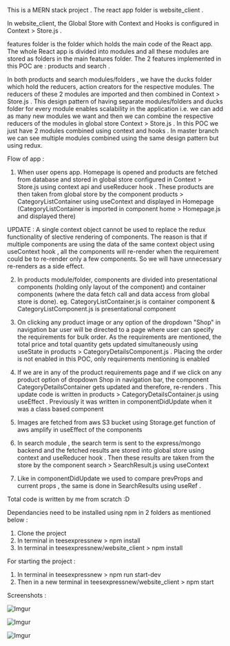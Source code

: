 This is a MERN stack project . The react app folder is website_client .

In website_client, the Global Store with Context and Hooks is configured in Context > Store.js .

features folder is the folder which holds the main code of the React app. The whole React app is divided into modules and all these modules are stored as folders in the main features folder. The 2 features implemented in this POC are : products and search .

In both products and search modules/folders , we have the ducks folder which hold the reducers, action creators for the respective modules. The reducers of these 2 modules are imported and then combined in Context > Store.js . This design pattern of having separate modules/folders and ducks folder for every module enables scalability in the application i.e. we can add as many new modules we want and then we can combine the respective reducers of the modules in global store Context > Store.js . In this POC we just have 2 modules combined using context and hooks . In master branch we can see multiple modules combined using the same design pattern but using redux.

Flow of app :

1. When user opens app. Homepage is opened and products are fetched from database and stored in global store configured in Context > Store.js using context api and useReducer hook . These products are then taken from global store by the component products > CategoryListContainer using useContext and displayed in Homepage (CategoryListContainer is imported in component home > Homepage.js and displayed there)

UPDATE : A single context object cannot be used to replace the redux functionality of slective rendering of components. The reason is that if multiple components are using the data of the same context object using useContext hook , all the components will re-render when the requirement could be to re-render only a few components. So we will have unnecessary re-renders as a side effect.

2. In products module/folder, components are divided into presentational components (holding only layout of the component) and container components (where the data fetch call and data access from global store is done). eg. CategoryListContainer.js is container component & CategoryListComponent.js is presentational component

3. On clicking any product image or any option of the dropdown "Shop" in navigation bar user will be directed to a page where user can specify the requirements for bulk order. As the requirements are mentioned, the total price and total quantity gets updated simultaneously using useState in products > CategoryDetailsComponent.js . Placing the order is not enabled in this POC, only requirements mentioning is enabled

4. If we are in any of the product requirements page and if we click on any product option of dropdown Shop in navigation bar, the component CategoryDetailsContainer gets updated and therefore, re-renders . This update code is written in products > CategoryDetailsContainer.js using useEffect . Previously it was written in componentDidUpdate when it was a class based component

5. Images are fetched from aws S3 bucket using Storage.get function of aws amplify in useEffect of the components

6. In search module , the search term is sent to the express/mongo backend and the fetched results are stored into global store using context and useReducer hook . Then these results are taken from the store by the component search > SearchResult.js using useContext

7. Like in componentDidUpdate we used to compare prevProps and current props , the same is done in SearchResults using useRef .

Total code is written by me from scratch :D

Dependancies need to be installed using npm in 2 folders as mentioned below :

1. Clone the project
2. In terminal in teesexpressnew > npm install
3. In terminal in teesexpressnew/website_client > npm install

For starting the project :

1. In terminal in teesexpressnew > npm run start-dev
2. Then in a new terminal in teesexpressnew/website_client > npm start

Screenshots :

![Imgur](https://i.imgur.com/M0tjky6.png)

![Imgur](https://i.imgur.com/PwmgHl9.png)

![Imgur](https://i.imgur.com/z2OfiW8.png)

